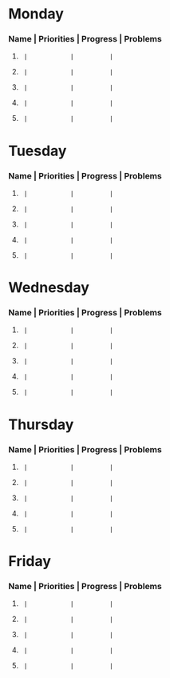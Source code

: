 # Monday

### Name | Priorities | Progress | Problems
 1.      |            |          |
 2.      |            |          |
 3.      |            |          |
 4.      |            |          |
 5.      |            |          |

# Tuesday

### Name | Priorities | Progress | Problems
 1.      |            |          |
 2.      |            |          |
 3.      |            |          |
 4.      |            |          |
 5.      |            |          |

# Wednesday

### Name | Priorities | Progress | Problems
 1.      |            |          |
 2.      |            |          |
 3.      |            |          |
 4.      |            |          |
 5.      |            |          |

# Thursday

### Name | Priorities | Progress | Problems
 1.      |            |          |
 2.      |            |          |
 3.      |            |          |
 4.      |            |          |
 5.      |            |          |

# Friday

### Name | Priorities | Progress | Problems
 1.      |            |          |
 2.      |            |          |
 3.      |            |          |
 4.      |            |          |
 5.      |            |          |


